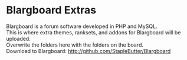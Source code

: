 Blargboard Extras
===================
Blargboard is a forum software developed in PHP and MySQL.<br>
This is where extra themes, ranksets, and addons for Blargboard will be uploaded.<br>
Overwrite the folders here with the folders on the board.<br>
Download to Blargboard: http://github.com/StapleButter/Blargboard
